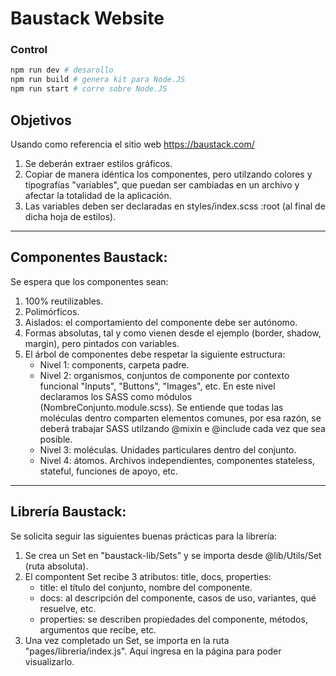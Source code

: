 # Baustack Website

### Control
```bash
npm run dev # desarollo
npm run build # genera kit para Node.JS
npm run start # corre sobre Node.JS
```

## Objetivos

Usando como referencia el sitio web https://baustack.com/
1. Se deberán extraer estilos gráficos.
1. Copiar de manera idéntica los componentes, pero utilzando colores y tipografías "variables", que puedan ser cambiadas en un archivo y afectar la totalidad de la aplicación.
1. Las variables deben ser declaradas en styles/index.scss :root (al final de dicha hoja de estilos).

---
## Componentes Baustack:

Se espera que los componentes sean:
1. 100% reutilizables.
1. Polimórficos.
1. Aislados: el comportamiento del componente debe ser autónomo.
1. Formas absolutas, tal y como vienen desde el ejemplo (border, shadow, margin), pero pintados con variables.
1. El árbol de componentes debe respetar la siguiente estructura:
    * Nivel 1: components, carpeta padre.
    * Nivel 2: organismos, conjuntos de componente por contexto funcional "Inputs", "Buttons", "Images", etc. En este nivel declaramos los SASS como módulos (NombreConjunto.module.scss). Se entiende que todas las moléculas dentro comparten elementos comunes, por esa razón, se deberá trabajar SASS utilzando @mixin e @include cada vez que sea posible.
    * Nivel 3: moléculas. Unidades particulares dentro del conjunto.
    * Nivel 4: átomos. Archivos independientes, componentes stateless, stateful, funciones de apoyo, etc.

---
## Librería Baustack:

Se solicita seguir las siguientes buenas prácticas para la librería:

1. Se crea un Set en "baustack-lib/Sets" y se importa desde @lib/Utils/Set (ruta absoluta).
1. El compontent Set recibe 3 atributos: title, docs, properties:
    * title: el título del conjunto, nombre del componente.
    * docs: al descripción del componente, casos de uso, variantes, qué resuelve, etc.
    * properties: se describen propiedades del componente, métodos, argumentos que recibe, etc. 
1. Una vez completado un Set, se importa en la ruta "pages/libreria/index.js". Aquí ingresa en la página para poder visualizarlo.